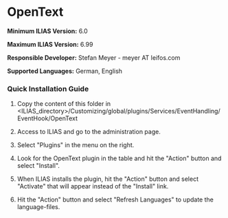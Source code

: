# OpenText

**Minimum ILIAS Version:**
6.0

**Maximum ILIAS Version:**
6.99

**Responsible Developer:**
Stefan Meyer - meyer AT leifos.com

**Supported Languages:**
German, English

### Quick Installation Guide
1. Copy the content of this folder in <ILIAS_directory>/Customizing/global/plugins/Services/EventHandling/EventHook/OpenText

2. Access to ILIAS and go to the administration page.

3. Select "Plugins" in the menu on the right.

5. Look for the OpenText plugin in the table and hit the "Action" button and select "Install".

6. When ILIAS installs the plugin, hit the "Action" button and select "Activate" that will appear instead of the "Install" link.

7. Hit the "Action" button and select "Refresh Languages" to update the language-files.